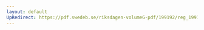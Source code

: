 ```yaml
---
layout: default
UpRedirect: https://pdf.swedeb.se/riksdagen-volumeG-pdf/199192/reg_199192/reg_199192_0014.pdf
---
```

